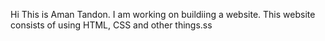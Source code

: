 Hi This is Aman Tandon. I am working on buildiing a website. 
This website consists of using HTML, CSS and other things.ss